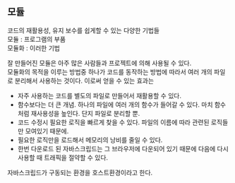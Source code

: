 ## 모듈
코드의 재활용성, 유지 보수를 쉽게할 수 있는 다양한 기법들  
모듈 : 프로그램의 부품  
모듈화 : 이러한 기법  

잘 만들어진 모듈은 아주 많은 사람들과 프로젝트에 의해 사용될 수 있다.  
모듈화의 목적을 이루는 방법중 하나가 코드를 동작하는 방법에 따라서 여러 개의 파일로 분리해서 사용하는 것이다.
이로써 얻을 수 있는 효과는  
- 자주 사용하는 코드를 별도의 파일로 만들어서 재활용할 수 있다.
- 함수보다는 더 큰 개념. 하나의 파일에 여러 개의 함수가 들어갈 수 있다. 마치 함수처럼 재사용성을 높인다. 단지 파일로 분리할 뿐.
- 코드 수정시 필요한 로직을 빠르게 찾을 수 있다. 파일의 이름에 따라 관련된 로직들만 모여있기 때문에.
- 필요한 로직만을 로드해서 메모리의 낭비를 줄일 수 있다.
- 한번 다운로드 된 자바스크립드는 그 브라우저에 다운되어 있기 때문에 다음에 다시 사용할 때 트래픽을 절약할 수 있다.

자바스크립드가 구동되는 환경을 호스트환경이라고 한다.  
